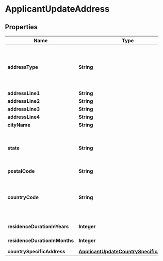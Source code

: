 # ApplicantUpdateAddress

## Properties
Name | Type | Description | Notes
------------ | ------------- | ------------- | -------------
**addressType** | **String** | Type of the address. This is a reference data field. Please use /utilities/referenceData/{addressType} resource to get valid values of this field with descriptions. You can use addressType as the referenceCode parameter to retrieve the values. |  [optional]
**addressLine1** | **String** | Address line 1 |  [optional]
**addressLine2** | **String** | Address line 2 |  [optional]
**addressLine3** | **String** | Address line 3 |  [optional]
**addressLine4** | **String** | Address line 4 |  [optional]
**cityName** | **String** | City |  [optional]
**state** | **String** | State.This is a reference data field. Please use /v1/apac/utilities/referenceData/{addressState} resource to get valid value of this field with description. You can use addressState field name as the referenceCode parameter to retrieve the values. |  [optional]
**postalCode** | **String** | Postal/ZIP code |  [optional]
**countryCode** | **String** | ISO country code. This is a reference data field. Please use /v1/apac/utilities/referenceData/{country} resource to get valid value of this field with description. You can use countryCode field name as the referenceCode parameter to retrieve the values. |  [optional]
**residenceDurationInYears** | **Integer** | Applicant&#x27;s residence duration in the current address in years |  [optional]
**residenceDurationInMonths** | **Integer** | Applicant&#x27;s residence duration in the current address in months |  [optional]
**countrySpecificAddress** | [**ApplicantUpdateCountrySpecificAddress**](ApplicantUpdateCountrySpecificAddress.md) |  |  [optional]
